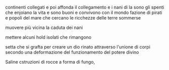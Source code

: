 continenti collegati e poi affonda il collegamento e i nani di la sono gli spenti che enjoiano la vita e sono buoni e convivono con il mondo
	fazione di pirati e popoli del mare che cercano le ricchezze delle terre sommerse

muovere più vicina la caduta dei nani

mettere alcuni hold isolati che rimangono

setta che si grafta per creare un dio rinato attraverso l'unione di corpi secondo una deformazione del funzionamento del potere divino

Saline
cstruzioni di rocce a forma di fungo, 